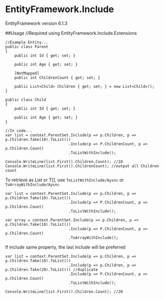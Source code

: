 # EntityFramework.Include

EntityFramework version 6.1.3

##Usage
    //Required using EntityFramework.Include.Extensions
    
    //Example Entity...
    public class Parent
    {
        public int Id { get; set; }

        public int Age { get; set; }
        
        [NotMapped]
        public int ChildrenCount { get; set; }

        public List<Child> Children { get; set; } = new List<Child>();
    }
    
    public class Child
    {
        public int Id { get; set; }

        public int Age { get; set; }
    }
    
    //In code...
    var list = context.ParentSet.Include(p => p.Children, p => p.Children.Take(10).ToList())
                                .Include(p => P.ChildrenCount, p => p.Children.Count)
                                .ToListWithInclude();
    
    Console.WriteLine(list.First().Children.Count); //10
    Console.WriteLine(list.First().ChildrenCount); //output all Children count

To retrieve as List or T[], use `ToListWithInclude/Aysnc` or `ToArrayWithInclude/Aysnc`
    
    var list = context.ParentSet.Include(p => p.Children, p => p.Children.Take(10).ToList())
                                .Include(p => P.ChildrenCount, p => p.Children.Count)
                                .ToListWithInclude();
                                
    var array = context.ParentSet.Include(p => p.Children, p => p.Children.Take(10).ToList())
                                .Include(p => P.ChildrenCount, p => p.Children.Count)
                                .ToArrayWithInclude();
                                
If include same property, the last include will be preferred

    var list = context.ParentSet.Include(p => p.Children, p => p.Children.Take(10).ToList())
                                .Include(p => p.Children, p => p.Children.Take(20).ToList()) //duplicate
                                .Include(p => P.ChildrenCount, p => p.Children.Count)
                                .ToListWithInclude();
                                
    Console.WriteLine(list.First().Children.Count); //20